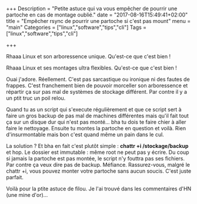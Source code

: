 +++
Description = "Petite astuce qui va vous empêcher de pourrir une partoche en cas de montage oublié."
date = "2017-08-16T15:49:41+02:00"
title = "Empêcher rsync de pourrir une partoche si c'est pas mount"
menu = "main"
Categories = ["linux","software","tips","cli"]
Tags = ["linux","software","tips","cli"]

+++

Rhaaa Linux et son arboressence unique. Qu'est-ce que c'est bien !

Rhaaa Linux et ses montages ultra flexibles. Qu'est-ce que c'est bien !

Ouai j'adore. Réellement. C'est pas sarcastique ou ironique ni des fautes de frappes. C'est franchement bien de pouvoir morceller son arboressence et répartir ça sur pas mal de systèmes de stockage différent. Par contre il y a un ptit truc un poil relou.

Quand tu as un script qui s'execute régulièrement et que ce script sert à faire un gros backup de pas mal de machines différentes mais qu'il fait tout ça sur un disque dur qui n'est pas monté… bha tu dois te faire chier à aller faire le nettoyage. Ensuite tu montes la partoche en question et voilà. Rien d'insurmontable mais bon c'est quand même un pain dans le cul.

La solution ? Et bha en fait c'est plutôt simple : **chattr +i /stockage/backup** et hop. Le dossier est immutable : même root ne peut pas y écrire. Du coup si jamais la partoche est pas montée, le script n'y fouttra pas ses fichiers. Par contre ça veux dire pas de backup. Méfiance. Rassurez-vous, malgré le chattr +i, vous pouvez monter votre partoche sans aucun soucis. C'est juste parfait.

Voilà pour la ptite astuce de filou. Je l'ai trouvé dans les commentaires d'HN (une mine d'or)…

